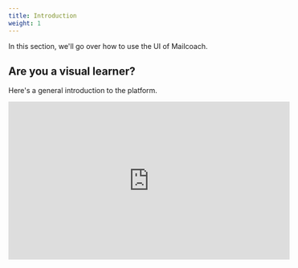 ```yaml
---
title: Introduction
weight: 1
---
```


In this section, we'll go over how to use the UI of Mailcoach.

## Are you a visual learner?

Here's a general introduction to the platform.

<iframe width="560" height="315" src="https://www.youtube.com/embed/b3ZDyewAJYc" title="YouTube video player" frameborder="0" allow="accelerometer; autoplay; clipboard-write; encrypted-media; gyroscope; picture-in-picture" allowfullscreen></iframe>
